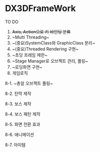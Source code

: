 ﻿# DX3DFrameWork

TO DO
1. ~~Axis, Action으로 키 바인딩 분류~~
2. ~Multi Threading~
3. ~(중요)SystemClass와 GraphicClass 분리~
4. ~(중요)Threaded Rendering 구현~
5. ~초당 프레임 제한~
6. ~Stage Manager로 오브젝트 관리, 풀링~
7. ~로딩화면 구현~
8. 게임로직

8-1. ~총알 오브젝트 풀링~

8-2. 탄막 제작

8-3. 보스 제작

8-4. 보스 패턴 제작

8-5. 화면 전환 효과

8-6. 애니메이션

8-7. 아이템